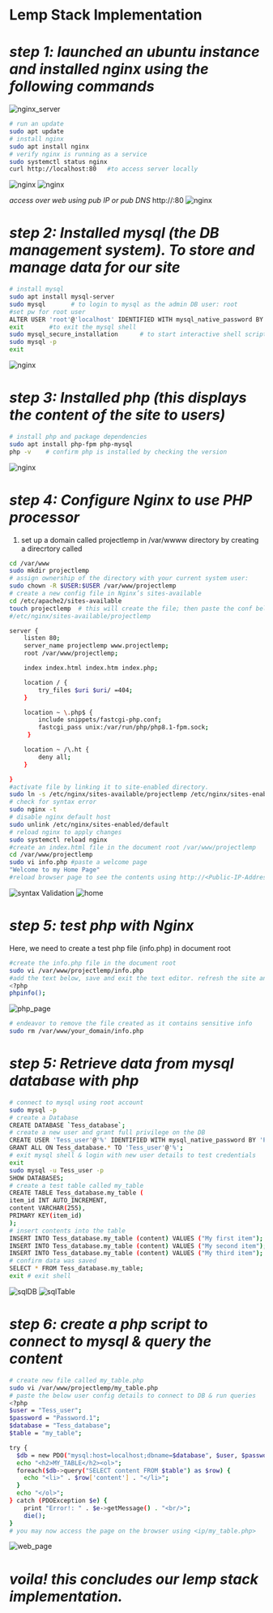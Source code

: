 # Lemp Stack Implementation
# *step 1: launched an ubuntu instance and installed nginx using the following commands*

![nginx_server](webserver.png)

```bash
# run an update
sudo apt update
# install nginx
sudo apt install nginx
# verify nginx is running as a service
sudo systemctl status nginx
curl http://localhost:80   #to access server locally
```
![nginx](nginx_installed.png)
![nginx](nginxup.png)

*access over web using pub IP or pub DNS*
http://<Public-IP-Address>:80
![nginx](nginx_page.png)

# *step 2: Installed mysql (the DB management system). To store and manage data for our site*
```bash
# install mysql
sudo apt install mysql-server
sudo mysql       # to login to mysql as the admin DB user: root
#set pw for root user
ALTER USER 'root'@'localhost' IDENTIFIED WITH mysql_native_password BY 'PassWord.1';
exit       #to exit the mysql shell
sudo mysql_secure_installation      # to start interactive shell script & change pw
sudo mysql -p  
exit
```

![nginx](mysql.png)

# *step 3: Installed php (this displays the content of the site to users)*
```bash
# install php and package dependencies
sudo apt install php-fpm php-mysql
php -v    # confirm php is installed by checking the version
```

![nginx](php_installed.png)

# *step 4: Configure Nginx to use PHP processor*
1. set up a domain called projectlemp in /var/wwww directory by creating a direcrtory called <projectlemp>
```bash
cd /var/www
sudo mkdir projectlemp
# assign ownership of the directory with your current system user:
sudo chown -R $USER:$USER /var/www/projectlemp
# create a new config file in Nginx’s sites-available 
cd /etc/apache2/sites-available
touch projectlemp  # this will create the file; then paste the conf below to enable nginx serve the site using /var/www/projectlemp
#/etc/nginx/sites-available/projectlemp

server {
    listen 80;
    server_name projectlemp www.projectlemp;
    root /var/www/projectlemp;

    index index.html index.htm index.php;

    location / {
        try_files $uri $uri/ =404;
    }

    location ~ \.php$ {
        include snippets/fastcgi-php.conf;
        fastcgi_pass unix:/var/run/php/php8.1-fpm.sock;
     }

    location ~ /\.ht {
        deny all;
    }

}
#activate file by linking it to site-enabled directory. 
sudo ln -s /etc/nginx/sites-available/projectlemp /etc/nginx/sites-enabled/
# check for syntax error
sudo nginx -t    
# disable nginx default host
sudo unlink /etc/nginx/sites-enabled/default 
# reload nginx to apply changes
sudo systemctl reload nginx 
#create an index.html file in the document root /var/www/projectlemp
cd /var/www/projectlemp
sudo vi info.php #paste a welcome page 
"Welcome to my Home Page"
#reload browser page to see the contents using http://<Public-IP-Address>:80
```

![syntax Validation](syntax_check.png)
![home](hombe_page.png)

# *step 5: test php with Nginx*
Here, we need to create a test php file (info.php) in document root 
```bash
#create the info.php file in the document root
sudo vi /var/www/projectlemp/info.php
#add the text below, save and exit the text editor. refresh the site and you will see the php page which is the info about our server.
<?php
phpinfo();
```
![php_page](php_page.png)

```bash
# endeavor to remove the file created as it contains sensitive info
sudo rm /var/www/your_domain/info.php
```

# *step 5: Retrieve data from mysql database with php*
```bash
# connect to mysql using root account
sudo mysql -p
# create a Database
CREATE DATABASE `Tess_database`;
# create a new user and grant full privilege on the DB
CREATE USER 'Tess_user'@'%' IDENTIFIED WITH mysql_native_password BY 'Password.1';
GRANT ALL ON Tess_database.* TO 'Tess_user'@'%';
# exit mysql shell & login with new user details to test credentials 
exit
sudo mysql -u Tess_user -p
SHOW DATABASES;  
# create a test table called my_table
CREATE TABLE Tess_database.my_table (
item_id INT AUTO_INCREMENT,
content VARCHAR(255),
PRIMARY KEY(item_id)
);
# insert contents into the table
INSERT INTO Tess_database.my_table (content) VALUES ("My first item");
INSERT INTO Tess_database.my_table (content) VALUES ("My second item");
INSERT INTO Tess_database.my_table (content) VALUES ("My third item");
# confirm data was saved
SELECT * FROM Tess_database.my_table;  
exit # exit shell
```
![sqlDB](table_created.png)
![sqlTable](inserted_content.png)

# *step 6: create a php script to connect to mysql & query the content*
```bash
# create new file called my_table.php
sudo vi /var/www/projectlemp/my_table.php
# paste the below user config details to connect to DB & run queries
<?php
$user = "Tess_user";
$password = "Password.1";
$database = "Tess_database";
$table = "my_table";

try {
  $db = new PDO("mysql:host=localhost;dbname=$database", $user, $password);
  echo "<h2>MY_TABLE</h2><ol>";
  foreach($db->query("SELECT content FROM $table") as $row) {
    echo "<li>" . $row['content'] . "</li>";
  }
  echo "</ol>";
} catch (PDOException $e) {
    print "Error!: " . $e->getMessage() . "<br/>";
    die();
}
# you may now access the page on the browser using <ip/my_table.php>
```
![web_page](sql_contents.png)
# *voila! this concludes our lemp stack implementation.*

